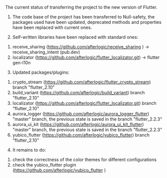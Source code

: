 The current status of transferring the project to the new version of Flutter.

1. The code base of the project has been transferred to Null-safety, the packages used have been updated, deprecated methods and properties have been replaced with current ones.

2. Self-written libraries have been replaced with standard ones:
1) receive_sharing (https://github.com/afterlogic/receive_sharing ) -> receive_sharing_intent (pub.dev)
2) localizator (https://github.com/afterlogic/flutter_localizator.git) -> flutter gen-l10n

3. Updated packages/plugins:
1) crypto_stream (https://github.com/afterlogic/flutter_crypto_stream) branch "flutter_2.10"
2) build_variant (https://github.com/afterlogic/build_variant) branch "flutter_2.10"
3) localizator (https://github.com/afterlogic/flutter_localizator.git) branch "flutter_2.10"
4) aurora_logger (https://github.com/afterlogic/aurora_logger_flutter) "master" branch, the previous state is saved in the branch
   "flutter_2.2.3"
5) aurora_ui_kit (https://github.com/afterlogic/aurora_ui_kit_flutter) "master" branch, the previous state is saved in the branch
   "flutter_2.2.3"
6) yubico_flutter (https://github.com/afterlogic/yubico_flutter) branch "flutter_2.10"

4. It remains to do:
1) check the correctness of the color themes for different configurations
3) check the yubico_flutter plugin (https://github.com/afterlogic/yubico_flutter )
